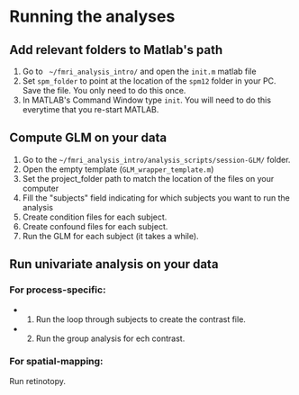 # Running the analyses

## Add relevant folders to Matlab's path
1. Go to ` ~/fmri_analysis_intro/` and open the `init.m` matlab file
2. Set `spm_folder` to point at the location of the `spm12` folder in your PC. Save the file. You only need to do this once.
3. In MATLAB's Command Window type `init`. You will need to do this everytime that you re-start MATLAB.

## Compute GLM on your data
1. Go to the `~/fmri_analysis_intro/analysis_scripts/session-GLM/` folder.
2. Open the empty template (`GLM_wrapper_template.m`)
3. Set the project_folder path to match the location of the files on your computer
4. Fill the "subjects" field indicating for which subjects you want to run the analysis
6. Create condition files for each subject.
7. Create confound files for each subject.
8. Run the GLM for each subject (it takes a while).

## Run univariate analysis on your data
### For process-specific: 
- 1. Run the loop through subjects to create the contrast file.

- 2. Run the group analysis for ech contrast. 

### For spatial-mapping:
Run retinotopy. 
